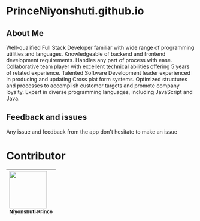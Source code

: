 # PrinceNiyonshuti.github.io

## About Me 

Well-qualified Full Stack Developer familiar with wide range of programming utilities and languages. Knowledgeable of backend and frontend development requirements. Handles any part of process with ease. Collaborative team player with excellent technical abilities offering 5 years of related experience. Talented Software Development leader experienced in producing and updating Cross plat form systems. Optimized structures and processes to accomplish customer targets and promote company loyalty. Expert in diverse programming languages, including JavaScript and Java.

## Feedback and issues

Any issue and feedback from the app don't hesitate to make an issue

# Contributor

| [<img src="https://github.com/PrinceNiyonshuti.png" width="100px;"><br><sub><b>Niyonshuti Prince</b></sub>](https://github.com/PrinceNiyonshuti) |
| :------------------------------------------------------------------------------------------------------------------------ |
